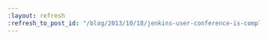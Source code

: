 ```yaml
---
:layout: refresh
:refresh_to_post_id: "/blog/2013/10/18/jenkins-user-conference-is-completely-full"
---
```

